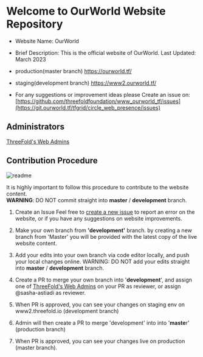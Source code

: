# Welcome to OurWorld Website Repository

- Website Name: OurWorld
- Brief Description: This is the official website of OurWorld.
Last Updated: March 2023

- production(master branch) https://ourworld.tf/
- staging(development branch) https://www2.ourworld.tf/

- For any suggestions or improvement ideas please 
Create an issue on: [https://github.com/threefoldfoundation/www_ourworld_tf/issues](https://git.ourworld.tf/tfgrid/circle_web_presence/issues)

## Administrators
[ThreeFold's Web Admins](https://github.com/orgs/threefoldfoundation/teams/team_web_admin)

## Contribution Procedure

![readme](https://user-images.githubusercontent.com/43240801/236867088-56c95abd-510c-4202-b0c5-317cdfb75cb3.png)

It is highly important to follow this procedure to contribute to the website content. <br>
__WARNING__: DO NOT commit straight into __master__ / __development__ branch.

1. Create an Issue
Feel free to [create a new issue](https://git.ourworld.tf/tfgrid/circle_web_presence/issues) to report an error on the website, or if you have any suggestions on website improvements. 

2. Make your own branch from __'development'__ branch.
by creating a new branch from 'Master' you will be provided with the latest copy of the live website content.

3. Add your edits into your own branch via code editor locally, and push your local changes online. WARNING: DO NOT add your edits straight into __master__ / __development__ branch.

5. Create a PR to merge your own branch into '**development**', and assign one of [ThreeFold's Web Admins](https://github.com/orgs/threefoldfoundation/teams/team_web_admin) on your PR as reviewer, or assign @sasha-astiadi as reviewer.

7. When PR is approved, you can see your changes on staging env on www2.threefold.io (development branch)

8. Admin will then create a PR to merge 'development' into into '**maste**r' (production branch)

10. When PR is approved, you can see your changes live on production  (master branch).




